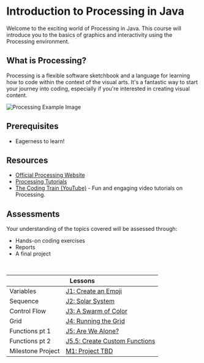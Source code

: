 # Introduction to Processing in Java

Welcome to the exciting world of Processing in Java. This course will introduce you to the basics of graphics and interactivity using the Processing environment.

## What is Processing?

Processing is a flexible software sketchbook and a language for learning how to code within the context of the visual arts. It's a fantastic way to start your journey into coding, especially if you're interested in creating visual content.

![Processing Example Image](https://media1.giphy.com/avatars/Flickfest/VMurfWdwBhyI.gif)

## Prerequisites

- Eagerness to learn!

## Resources

- [Official Processing Website](https://processing.org/)
- [Processing Tutorials](https://processing.org/tutorials/)
- [The Coding Train (YouTube)](https://www.youtube.com/user/shiffman) - Fun and engaging video tutorials on Processing.

## Assessments

Your understanding of the topics covered will be assessed through:
- Hands-on coding exercises
- Reports
- A final project
  
<br>

<table>
  <thead>
    <tr>
      <th colspan="2">Lessons</th>
    </tr>
  </thead>
  <tbody>
    <tr>
      <td>Variables</td>
      <td><a href="https://riverdalegithub.github.io/processing_23_24/1/"> J1: Create an Emoji </a> </td>
    </tr>
      <tr>
      <td>Sequence</td>
      <td><a href="https://riverdalegithub.github.io/processing_23_24/2/">J2: Solar System </a></td>
    </tr>
    <tr>
      <td>Control Flow</td>
      <td><a href="https://riverdalegithub.github.io/processing_23_24/for_loops/"> J3: A Swarm of Color </a> </td>
    </tr>
      <tr>
      <td>Grid </td>
      <td> <a href="https://riverdalegithub.github.io/processing_23_24/grid/"> J4: Running the Grid </a> </td>
        </tr>
    <tr>
      <td>Functions pt 1</td>
      <td><a href="https://riverdalegithub.github.io/processing_23_24/3/"> J5: Are We Alone?</a>  </td>
    </tr>
    <tr>
      <td>Functions pt 2</td>
      <td><a href="https://riverdalegithub.github.io/processing_23_24/functions/"> J5.5: Create Custom Functions</a>  </td>
    </tr>
      <td>Milestone Project</td>
      <td> <a href="https://riverdalegithub.github.io/processing_23_24/m1/"> M1: Project TBD  </a> </td>
    </tr>
  </tbody>
</table>
